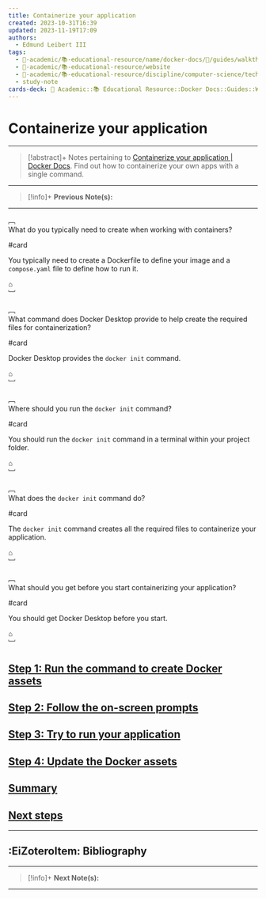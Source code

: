 ```yaml
---
title: Containerize your application
created: 2023-10-31T16:39
updated: 2023-11-19T17:09
authors:
  - Edmund Leibert III
tags:
  - 🔴-academic/📚-educational-resource/name/docker-docs/🔖/guides/walkthroughs/containerize-your-application
  - 🔴-academic/📚-educational-resource/website
  - 🔴-academic/📚-educational-resource/discipline/computer-science/technology/docker
  - study-note
cards-deck: 🔴 Academic::📚 Educational Resource::Docker Docs::Guides::Walkthroughs::Containerize your application
---
```


# Containerize your application

---

> [!abstract]+ 
> Notes pertaining to [Containerize your application | Docker Docs](https://docs.docker.com/guides/walkthroughs/containerize-your-app/). Find out how to containerize your own apps with a single command.

---

> [!info]+ 
> **Previous Note(s):**
> 

---

﹇<br>
What do you typically need to create when working with containers?

#card 

You typically need to create a Dockerfile to define your image and a `compose.yaml` file to define how to run it.

⌂
<br>﹈<br>

﹇<br>
What command does Docker Desktop provide to help create the required files for containerization?

#card 

Docker Desktop provides the `docker init` command.

⌂
<br>﹈<br>

﹇<br>
Where should you run the `docker init` command?

#card 

You should run the `docker init` command in a terminal within your project folder.

⌂
<br>﹈<br>

﹇<br>
What does the `docker init` command do?

#card 

The `docker init` command creates all the required files to containerize your application.

⌂
<br>﹈<br>

﹇<br>
What should you get before you start containerizing your application?

#card 

You should get Docker Desktop before you start.

⌂
<br>﹈<br>

## [Step 1: Run the command to create Docker assets](https://docs.docker.com/guides/walkthroughs/containerize-your-app/#step-1-run-the-command-to-create-docker-assets)

## [Step 2: Follow the on-screen prompts](https://docs.docker.com/guides/walkthroughs/containerize-your-app/#step-2-follow-the-on-screen-prompts)

## [Step 3: Try to run your application](https://docs.docker.com/guides/walkthroughs/containerize-your-app/#step-3-try-to-run-your-application)

## [Step 4: Update the Docker assets](https://docs.docker.com/guides/walkthroughs/containerize-your-app/#step-4-update-the-docker-assets)

## [Summary](https://docs.docker.com/guides/walkthroughs/containerize-your-app/#summary)

## [Next steps](https://docs.docker.com/guides/walkthroughs/containerize-your-app/#next-steps)

---

## :EiZoteroItem: Bibliography

---

> [!info]+ 
> **Next Note(s):**
> 

---
